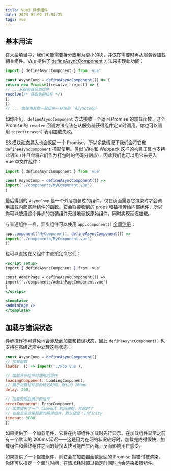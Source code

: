 ```yaml
---
title: Vue3 异步组件
date: 2023-01-02 15:54:25
tags: vue
---
```


## 基本用法

在大型项目中，我们可能需要拆分应用为更小的块，并仅在需要时再从服务器加载相关组件。Vue 提供了 [defineAsyncComponent](https://cn.vuejs.org/api/general.html#defineasynccomponent) 方法来实现此功能：

```jsx
import { defineAsyncComponent } from 'vue'

const AsyncComp = defineAsyncComponent(() => {
return new Promise((resolve, reject) => {
// ...从服务器获取组件
resolve(/* 获取到的组件 */)
})
})
// ... 像使用其他一般组件一样使用 `AsyncComp`
```

如你所见，`defineAsyncComponent` 方法接收一个返回 Promise 的加载函数。这个 Promise 的 `resolve` 回调方法应该在从服务器获得组件定义时调用。你也可以调用 `reject(reason)` 表明加载失败。

[ES 模块动态导入](https://developer.mozilla.org/en-US/docs/Web/JavaScript/Reference/Operators/import)也会返回一个 Promise，所以多数情况下我们会将它和 `defineAsyncComponent` 搭配使用。类似 Vite 和 Webpack 这样的构建工具也支持此语法 (并且会将它们作为打包时的代码分割点)，因此我们也可以用它来导入 Vue 单文件组件：

```jsx
import { defineAsyncComponent } from 'vue'

const AsyncComp = defineAsyncComponent(() =>
import('./components/MyComponent.vue')
)
```

最后得到的 `AsyncComp` 是一个外层包装过的组件，仅在页面需要它渲染时才会调用加载内部实际组件的函数。它会将接收到的 props 和插槽传给内部组件，所以你可以使用这个异步的包装组件无缝地替换原始组件，同时实现延迟加载。

与普通组件一样，异步组件可以使用 `app.component()` [全局注册](https://cn.vuejs.org/guide/components/registration.html#global-registration)：

```jsx
app.component('MyComponent', defineAsyncComponent(() =>
import('./components/MyComponent.vue')
))
```

也可以直接在父组件中直接定义它们：

```jsx
<script setup>
import { defineAsyncComponent } from 'vue'

const AdminPage = defineAsyncComponent(() =>
import('./components/AdminPageComponent.vue')
)
</script>

<template>
<AdminPage />
</template>
```

## 加载与错误状态

异步操作不可避免地会涉及到加载和错误状态，因此 `defineAsyncComponent()` 也支持在高级选项中处理这些状态：

```jsx
const AsyncComp = defineAsyncComponent({
// 加载函数
loader: () => import('./Foo.vue'),

// 加载异步组件时使用的组件
loadingComponent: LoadingComponent,
// 展示加载组件前的延迟时间，默认为 200ms
delay: 200,

// 加载失败后展示的组件
errorComponent: ErrorComponent,
// 如果提供了一个 timeout 时间限制，并超时了
// 也会显示这里配置的报错组件，默认值是：Infinity
timeout: 3000
})
```

如果提供了一个加载组件，它将在内部组件加载时先行显示。在加载组件显示之前有一个默认的 200ms 延迟——这是因为在网络状况较好时，加载完成得很快，加载组件和最终组件之间的替换太快可能产生闪烁，反而影响用户感受。

如果提供了一个报错组件，则它会在加载器函数返回的 Promise 抛错时被渲染。你还可以指定一个超时时间，在请求耗时超过指定时间时也会渲染报错组件。
